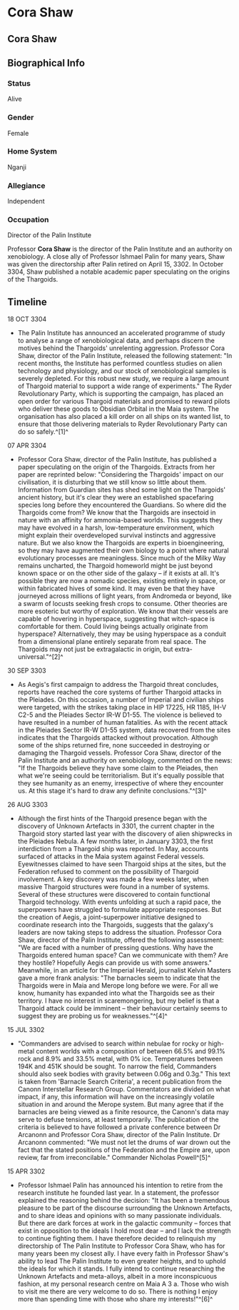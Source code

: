 # Cora Shaw
## Cora Shaw

		

## Biographical Info

### Status

Alive

### Gender

Female

### Home System

Nganji

### Allegiance

Independent

### Occupation

Director of the Palin Institute

Professor **Cora Shaw** is the director of the Palin Institute and an authority on xenobiology. A close ally of Professor Ishmael Palin for many years, Shaw was given the directorship after Palin retired on April 15, 3302. In October 3304, Shaw published a notable academic paper speculating on the origins of the Thargoids.

## Timeline

18 OCT 3304

- The Palin Institute has announced an accelerated programme of study to analyse a range of xenobiological data, and perhaps discern the motives behind the Thargoids' unrelenting aggression. Professor Cora Shaw, director of the Palin Institute, released the following statement: "In recent months, the Institute has performed countless studies on alien technology and physiology, and our stock of xenobiological samples is severely depleted. For this robust new study, we require a large amount of Thargoid material to support a wide range of experiments." The Ryder Revolutionary Party, which is supporting the campaign, has placed an open order for various Thargoid materials and promised to reward pilots who deliver these goods to Obsidian Orbital in the Maia system. The organisation has also placed a kill order on all ships on its wanted list, to ensure that those delivering materials to Ryder Revolutionary Party can do so safely.^[1]^

07 APR 3304

- Professor Cora Shaw, director of the Palin Institute, has published a paper speculating on the origin of the Thargoids. Extracts from her paper are reprinted below: "Considering the Thargoids' impact on our civilisation, it is disturbing that we still know so little about them. Information from Guardian sites has shed some light on the Thargoids' ancient history, but it's clear they were an established spacefaring species long before they encountered the Guardians. So where did the Thargoids come from? We know that the Thargoids are insectoid in nature with an affinity for ammonia-based worlds. This suggests they may have evolved in a harsh, low-temperature environment, which might explain their overdeveloped survival instincts and aggressive nature. But we also know the Thargoids are experts in bioengineering, so they may have augmented their own biology to a point where natural evolutionary processes are meaningless. Since much of the Milky Way remains uncharted, the Thargoid homeworld might be just beyond known space or on the other side of the galaxy – if it exists at all. It's possible they are now a nomadic species, existing entirely in space, or within fabricated hives of some kind. It may even be that they have journeyed across millions of light years, from Andromeda or beyond, like a swarm of locusts seeking fresh crops to consume. Other theories are more esoteric but worthy of exploration. We know that their vessels are capable of hovering in hyperspace, suggesting that witch-space is comfortable for them. Could living beings actually originate from hyperspace? Alternatively, they may be using hyperspace as a conduit from a dimensional plane entirely separate from real space. The Thargoids may not just be extragalactic in origin, but extra-universal."^[2]^

30 SEP 3303

- As Aegis's first campaign to address the Thargoid threat concludes, reports have reached the core systems of further Thargoid attacks in the Pleiades. On this occasion, a number of Imperial and civilian ships were targeted, with the strikes taking place in HIP 17225, HR 1185, IH-V C2-5 and the Pleiades Sector IR-W D1-55. The violence is believed to have resulted in a number of human fatalities. As with the recent attack in the Pleiades Sector IR-W D1-55 system, data recovered from the sites indicates that the Thargoids attacked without provocation. Although some of the ships returned fire, none succeeded in destroying or damaging the Thargoid vessels. Professor Cora Shaw, director of the Palin Institute and an authority on xenobiology, commented on the news: "If the Thargoids believe they have some claim to the Pleiades, then what we're seeing could be territorialism. But it's equally possible that they see humanity as an enemy, irrespective of where they encounter us. At this stage it's hard to draw any definite conclusions."^[3]^

26 AUG 3303

- Although the first hints of the Thargoid presence began with the discovery of Unknown Artefacts in 3301, the current chapter in the Thargoid story started last year with the discovery of alien shipwrecks in the Pleiades Nebula. A few months later, in January 3303, the first interdiction from a Thargoid ship was reported. In May, accounts surfaced of attacks in the Maia system against Federal vessels. Eyewitnesses claimed to have seen Thargoid ships at the sites, but the Federation refused to comment on the possibility of Thargoid involvement. A key discovery was made a few weeks later, when massive Thargoid structures were found in a number of systems. Several of these structures were discovered to contain functional Thargoid technology. With events unfolding at such a rapid pace, the superpowers have struggled to formulate appropriate responses. But the creation of Aegis, a joint-superpower initiative designed to coordinate research into the Thargoids, suggests that the galaxy's leaders are now taking steps to address the situation. Professor Cora Shaw, director of the Palin Institute, offered the following assessment: "We are faced with a number of pressing questions. Why have the Thargoids entered human space? Can we communicate with them? Are they hostile? Hopefully Aegis can provide us with some answers." Meanwhile, in an article for the Imperial Herald, journalist Kelvin Masters gave a more frank analysis: "The barnacles seem to indicate that the Thargoids were in Maia and Merope long before we were. For all we know, humanity has expanded into what the Thargoids see as their territory. I have no interest in scaremongering, but my belief is that a Thargoid attack could be imminent – their behaviour certainly seems to suggest they are probing us for weaknesses."^[4]^

15 JUL 3302

- "Commanders are advised to search within nebulae for rocky or high-metal content worlds with a composition of between 66.5% and 99.1% rock and 8.9% and 33.5% metal, with 0% ice. Temperatures between 194K and 451K should be sought. To narrow the field, Commanders should also seek bodies with gravity between 0.06g and 0.3g." This text is taken from 'Barnacle Search Criteria', a recent publication from the Canonn Interstellar Research Group. Commentators are divided on what impact, if any, this information will have on the increasingly volatile situation in and around the Merope system. But many agree that if the barnacles are being viewed as a finite resource, the Canonn's data may serve to defuse tensions, at least temporarily. The publication of the criteria is believed to have followed a private conference between Dr Arcanonn and Professor Cora Shaw, director of the Palin Institute. Dr Arcanonn commented: "We must not let the drums of war drown out the fact that the stated positions of the Federation and the Empire are, upon review, far from irreconcilable."
Commander Nicholas Powell^[5]^

15 APR 3302

- Professor Ishmael Palin has announced his intention to retire from the research institute he founded last year. In a statement, the professor explained the reasoning behind the decision: "It has been a tremendous pleasure to be part of the discourse surrounding the Unknown Artefacts, and to share ideas and opinions with so many passionate individuals. But there are dark forces at work in the galactic community – forces that exist in opposition to the ideals I hold most dear – and I lack the strength to continue fighting them. I have therefore decided to relinquish my directorship of The Palin Institute to Professor Cora Shaw, who has for many years been my closest ally. I have every faith in Professor Shaw's ability to lead The Palin Institute to even greater heights, and to uphold the ideals for which it stands. I fully intend to continue researching the Unknown Artefacts and meta-alloys, albeit in a more inconspicuous fashion, at my personal research centre on Maia A 3 a. Those who wish to visit me there are very welcome to do so. There is nothing I enjoy more than spending time with those who share my interests!"^[6]^